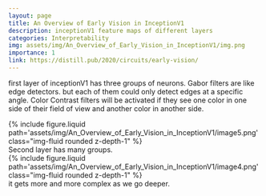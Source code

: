 ```yaml
---
layout: page
title: An Overview of Early Vision in InceptionV1
description: inceptionV1 feature maps of different layers
categories: Interpretability
img: assets/img/An_Overview_of_Early_Vision_in_InceptionV1/img.png 
importance: 1
link: https://distill.pub/2020/circuits/early-vision/
---
```




first layer of inceptionV1 has three groups of neurons.
Gabor filters are like edge detectors. but each of them could only detect edges at a specific angle. 
Color Contrast filters will be activated if they see one color in one side of their field of view and another color in another side. 
<div class="row">
        <div class="col-sm mt-3 mt-md-0">
            {% include figure.liquid path='assets/img/An_Overview_of_Early_Vision_in_InceptionV1/image5.png' class="img-fluid rounded z-depth-1" %}
        </div>
    </div>
Second layer has many groups. 
<div class="row">
        <div class="col-sm mt-3 mt-md-0">
            {% include figure.liquid path='assets/img/An_Overview_of_Early_Vision_in_InceptionV1/image4.png' class="img-fluid rounded z-depth-1" %}
        </div>
    </div>
it gets more and more complex as we go deeper. 
